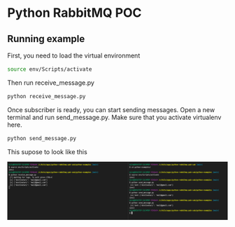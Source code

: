 # Python RabbitMQ POC

## Running example

First, you need to load the virtual environment

~~~sh
source env/Scripts/activate
~~~

Then run receive_message.py

~~~sh
python receive_message.py
~~~

Once subscriber is ready, you can start sending messages. Open a new terminal and run send_message.py. Make sure that you activate virtualenv here.

~~~sh
python send_message.py
~~~

This supose to look like this

![example results](assets/readme_example.png "example results")